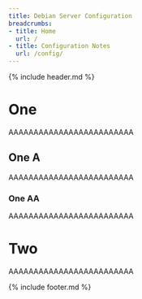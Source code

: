 ```yaml
---
title: Debian Server Configuration
breadcrumbs:
- title: Home
  url: /
- title: Configuration Notes
  url: /config/
---
```

{% include header.md %}

# One
AAAAAAAAAAAAAAAAAAAAAAAAA

## One A
AAAAAAAAAAAAAAAAAAAAAAAAA

### One AA
AAAAAAAAAAAAAAAAAAAAAAAAA

# Two
AAAAAAAAAAAAAAAAAAAAAAAAA

{% include footer.md %}

